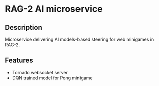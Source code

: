 # RAG-2 AI microservice

## Description

Microservice delivering AI models-based steering for web minigames in RAG-2.

## Features

- Tornado websocket server
- DQN trained model for Pong minigame
